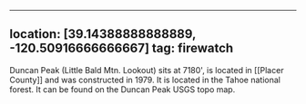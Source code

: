 
---
location: [39.14388888888889, -120.50916666666667]
tag: firewatch
---

Duncan Peak (Little Bald Mtn. Lookout) sits at 7180', is located in [[Placer County]] and was constructed in 1979. It is located in the Tahoe national forest. It can be found on the Duncan Peak USGS topo map.
